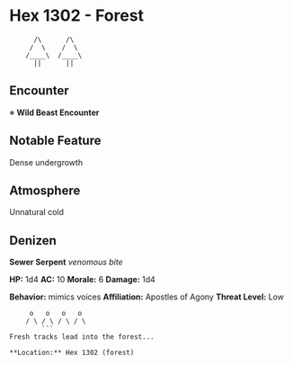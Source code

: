 # Hex 1302 - Forest
```
      /\      /\
     /  \    /  \
    /____\  /____\
      ||      ||
```

## Encounter

※ **Wild Beast Encounter**

## Notable Feature

Dense undergrowth

## Atmosphere

Unnatural cold

## Denizen

**Sewer Serpent**
*venomous bite*

**HP:** 1d4 **AC:** 10 **Morale:** 6
**Damage:** 1d4

**Behavior:** mimics voices
**Affiliation:** Apostles of Agony
**Threat Level:** Low

```
     o   o   o   o
    / \ / \ / \ / \
        ```
Fresh tracks lead into the forest...

**Location:** Hex 1302 (forest)
